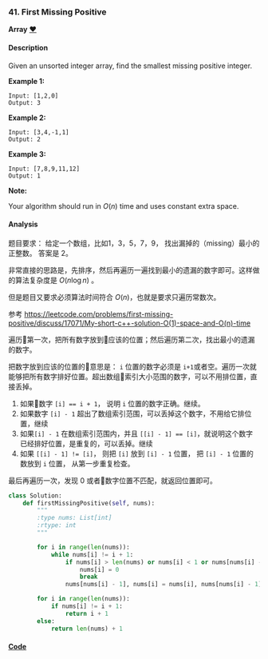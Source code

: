 ### 41. First Missing Positive

**Array**    [❤️](https://leetcode.com/problems/first-missing-positive)    

#### Description

Given an unsorted integer array, find the smallest missing positive integer.

**Example 1:**

```
Input: [1,2,0]
Output: 3
```

**Example 2:**

```
Input: [3,4,-1,1]
Output: 2
```

**Example 3:**

```
Input: [7,8,9,11,12]
Output: 1
```

**Note:**

Your algorithm should run in _O_(_n_) time and uses constant extra space.

#### Analysis

题目要求： 给定一个数组，比如1，3，5，7，9， 找出漏掉的（missing）最小的正整数。 答案是 2。

非常直接的思路是，先排序，然后再遍历一遍找到最小的遗漏的数字即可。这样做的算法复杂度是 $O(n \log n)$ 。

但是题目又要求必须算法时间符合 $O(n)$，也就是要求只遍历常数次。

参考 <https://leetcode.com/problems/first-missing-positive/discuss/17071/My-short-c++-solution-O(1)-space-and-O(n)-time>

遍历第一次，把所有数字放到应该的位置；然后遍历第二次，找出最小的遗漏的数字。

把数字放到应该的位置的意思是： `i` 位置的数字必须是 `i+1`或者空。遍历一次就能够把所有数字排好位置。超出数组索引大小范围的数字，可以不用排位置，直接丢掉。

1. 如果数字 `[i] == i + 1`， 说明 `i` 位置的数字正确。继续。
2. 如果数字 `[i] - 1` 超出了数组索引范围，可以丢掉这个数字，不用给它排位置，继续
3. 如果`[i] - 1` 在数组索引范围内，并且 `[[i] - 1] == [i]`，就说明这个数字已经排好位置，是重复的，可以丢掉。继续
4. 如果 `[[i] - 1] != [i]`， 则把 `[i]` 放到 `[i] - 1` 位置， 把 `[i] - 1` 位置的数放到 `i` 位置， 从第一步重复检查。

最后再遍历一次，发现 0 或者数字位置不匹配，就返回位置即可。

```python
class Solution:
    def firstMissingPositive(self, nums):
        """
        :type nums: List[int]
        :rtype: int
        """

        for i in range(len(nums)):
            while nums[i] != i + 1:
                if nums[i] > len(nums) or nums[i] < 1 or nums[nums[i] - 1] == nums[i]:
                    nums[i] = 0
                    break
                nums[nums[i] - 1], nums[i] = nums[i], nums[nums[i] - 1]

        for i in range(len(nums)):
            if nums[i] != i + 1:
                return i + 1
        else:
            return len(nums) + 1
```

#### [Code](../python/41.%20First%20Missing%20Positive.py)
